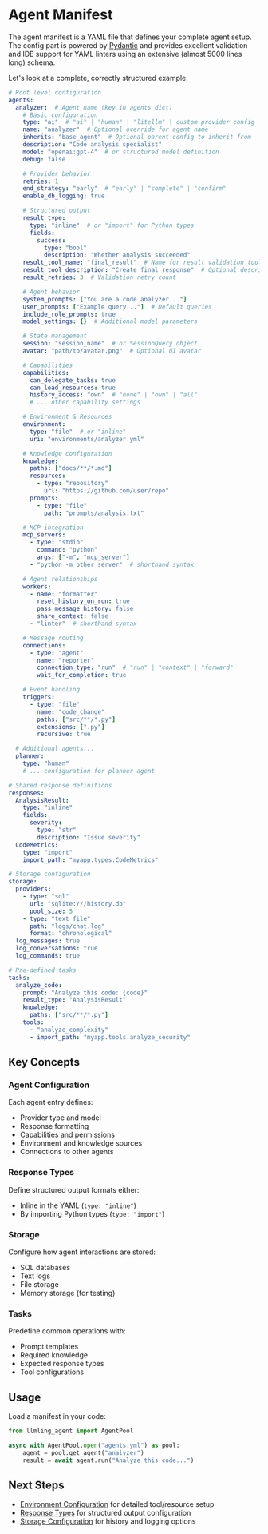 # Agent Manifest

The agent manifest is a YAML file that defines your complete agent setup.
The config part is powered by [Pydantic](https://docs.pydantic.dev/latest/) and provides excellent validation
and IDE support for YAML linters using an extensive (almost 5000 lines long) schema.

Let's look at a complete, correctly structured example:

```yaml
# Root level configuration
agents:
  analyzer:  # Agent name (key in agents dict)
    # Basic configuration
    type: "ai"  # "ai" | "human" | "litellm" | custom provider config
    name: "analyzer"  # Optional override for agent name
    inherits: "base_agent"  # Optional parent config to inherit from
    description: "Code analysis specialist"
    model: "openai:gpt-4"  # or structured model definition
    debug: false

    # Provider behavior
    retries: 1
    end_strategy: "early"  # "early" | "complete" | "confirm"
    enable_db_logging: true

    # Structured output
    result_type:
      type: "inline"  # or "import" for Python types
      fields:
        success:
          type: "bool"
          description: "Whether analysis succeeded"
    result_tool_name: "final_result"  # Name for result validation tool
    result_tool_description: "Create final response"  # Optional description
    result_retries: 3  # Validation retry count

    # Agent behavior
    system_prompts: ["You are a code analyzer..."]
    user_prompts: ["Example query..."]  # Default queries
    include_role_prompts: true
    model_settings: {}  # Additional model parameters

    # State management
    session: "session_name"  # or SessionQuery object
    avatar: "path/to/avatar.png"  # Optional UI avatar

    # Capabilities
    capabilities:
      can_delegate_tasks: true
      can_load_resources: true
      history_access: "own"  # "none" | "own" | "all"
      # ... other capability settings

    # Environment & Resources
    environment:
      type: "file"  # or "inline"
      uri: "environments/analyzer.yml"

    # Knowledge configuration
    knowledge:
      paths: ["docs/**/*.md"]
      resources:
        - type: "repository"
          url: "https://github.com/user/repo"
      prompts:
        - type: "file"
          path: "prompts/analysis.txt"

    # MCP integration
    mcp_servers:
      - type: "stdio"
        command: "python"
        args: ["-m", "mcp_server"]
      - "python -m other_server"  # shorthand syntax

    # Agent relationships
    workers:
      - name: "formatter"
        reset_history_on_run: true
        pass_message_history: false
        share_context: false
      - "linter"  # shorthand syntax

    # Message routing
    connections:
      - type: "agent"
        name: "reporter"
        connection_type: "run"  # "run" | "context" | "forward"
        wait_for_completion: true

    # Event handling
    triggers:
      - type: "file"
        name: "code_change"
        paths: ["src/**/*.py"]
        extensions: [".py"]
        recursive: true

  # Additional agents...
  planner:
    type: "human"
    # ... configuration for planner agent

# Shared response definitions
responses:
  AnalysisResult:
    type: "inline"
    fields:
      severity:
        type: "str"
        description: "Issue severity"
  CodeMetrics:
    type: "import"
    import_path: "myapp.types.CodeMetrics"

# Storage configuration
storage:
  providers:
    - type: "sql"
      url: "sqlite:///history.db"
      pool_size: 5
    - type: "text_file"
      path: "logs/chat.log"
      format: "chronological"
  log_messages: true
  log_conversations: true
  log_commands: true

# Pre-defined tasks
tasks:
  analyze_code:
    prompt: "Analyze this code: {code}"
    result_type: "AnalysisResult"
    knowledge:
      paths: ["src/**/*.py"]
    tools:
      - "analyze_complexity"
      - import_path: "myapp.tools.analyze_security"
```

 ## Key Concepts

 ### Agent Configuration
 Each agent entry defines:
 - Provider type and model
 - Response formatting
 - Capabilities and permissions
 - Environment and knowledge sources
 - Connections to other agents

 ### Response Types
 Define structured output formats either:
 - Inline in the YAML (`type: "inline"`)
 - By importing Python types (`type: "import"`)

 ### Storage
 Configure how agent interactions are stored:
 - SQL databases
 - Text logs
 - File storage
 - Memory storage (for testing)

 ### Tasks
 Predefine common operations with:
 - Prompt templates
 - Required knowledge
 - Expected response types
 - Tool configurations

 ## Usage

 Load a manifest in your code:
 ```python
 from llmling_agent import AgentPool

 async with AgentPool.open("agents.yml") as pool:
     agent = pool.get_agent("analyzer")
     result = await agent.run("Analyze this code...")
 ```

 ## Next Steps
 - [Environment Configuration](environment.md) for detailed tool/resource setup
 - [Response Types](responses.md) for structured output configuration
 - [Storage Configuration](storage.md) for history and logging options
